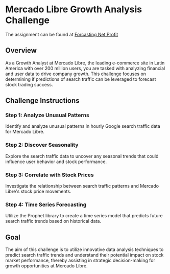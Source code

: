 # Mercado Libre Growth Analysis Challenge

The assignment can be found at 
[Forcasting Net Profit](https://github.com/ehxewri/prophet-challenge/blob/main/forecasting_net_prophet.ipynb)

## Overview
As a Growth Analyst at Mercado Libre, the leading e-commerce site in Latin America with over 200 million users, you are tasked with analyzing financial and user data to drive company growth. This challenge focuses on determining if predictions of search traffic can be leveraged to forecast stock trading success.

## Challenge Instructions

### Step 1: Analyze Unusual Patterns
Identify and analyze unusual patterns in hourly Google search traffic data for Mercado Libre.

### Step 2: Discover Seasonality
Explore the search traffic data to uncover any seasonal trends that could influence user behavior and stock performance.

### Step 3: Correlate with Stock Prices
Investigate the relationship between search traffic patterns and Mercado Libre's stock price movements.

### Step 4: Time Series Forecasting
Utilize the Prophet library to create a time series model that predicts future search traffic trends based on historical data.

## Goal
The aim of this challenge is to utilize innovative data analysis techniques to predict search traffic trends and understand their potential impact on stock market performance, thereby assisting in strategic decision-making for growth opportunities at Mercado Libre.
